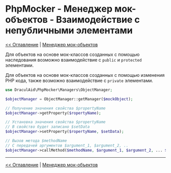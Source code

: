 # PhpMocker - Менеджер мок-объектов - Взаимодействие с непубличными элементами
[<< Оглавление](../README.md) | [Менеджер мок-объектов](README.md)

Для объектов на основе мок-классов созданных с помощью наследования возможно взаимодействие с `public` и `protected` элементами.

Для объектов на основе мок-классов созданных с помощью изменения PHP кода, также возможно взаимодействие с `private` элементами.

```php
use DraculAid\PhpMocker\Managers\ObjectManager;

$objectManager = ObjectManager::getManager($mockObject);

// Получение значения свойства $propertyName
$objectManager->getProperty($ropertyName);

// Установка значения свойства $propertyName
// В свойство будет записано $setData
$objectManager->setProperty($ropertyName, $setData);

// Вызов метода $methodName
// С передачей аргументов $argument_1, $argument_2, ..
$objectManager->callMethod($methodName, $argument_1, $argument_2, ... $argument_N);
```

---

[<< Оглавление](../README.md) | [Менеджер мок-объектов](README.md)
